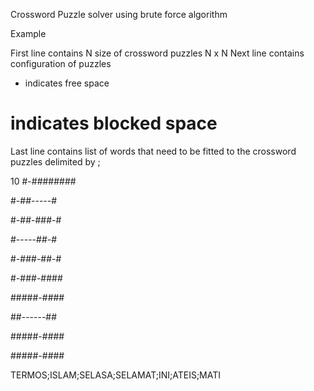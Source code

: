 Crossword Puzzle solver using brute force algorithm

Example

First line contains N size of crossword puzzles N x N
Next line contains configuration of puzzles
- indicates free space
# indicates blocked space
Last line contains list of words that need to be fitted to the crossword puzzles delimited by ;


10 
#-######## 

#-##-----#

#-##-###-# 

#-----##-# 

#-###-##-#

#-###-####

#####-#### 

##------## 

#####-#### 

#####-#### 

TERMOS;ISLAM;SELASA;SELAMAT;INI;ATEIS;MATI
